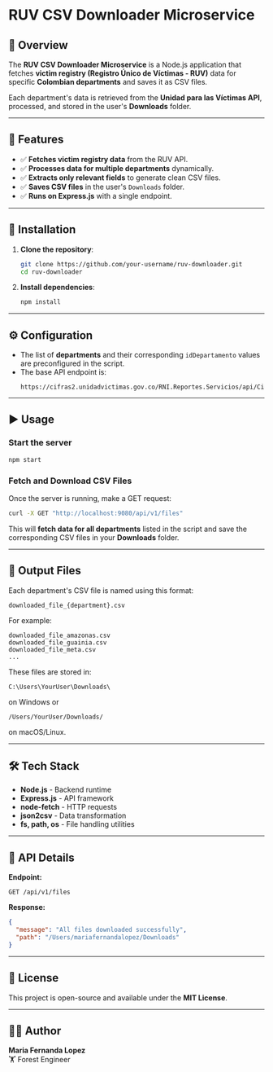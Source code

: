 # RUV CSV Downloader Microservice

## 📌 Overview

The **RUV CSV Downloader Microservice** is a Node.js application that fetches **victim registry (Registro Único de Víctimas - RUV)** data for specific **Colombian departments** and saves it as CSV files.

Each department's data is retrieved from the **Unidad para las Víctimas API**, processed, and stored in the user's **Downloads** folder.

---

## 🚀 Features
- ✅ **Fetches victim registry data** from the RUV API.
- ✅ **Processes data for multiple departments** dynamically.
- ✅ **Extracts only relevant fields** to generate clean CSV files.
- ✅ **Saves CSV files** in the user's `Downloads` folder.
- ✅ **Runs on Express.js** with a single endpoint.

---

## 🔧 Installation

1. **Clone the repository**:
   ```sh
   git clone https://github.com/your-username/ruv-downloader.git
   cd ruv-downloader
   ```

2. **Install dependencies**:
   ```sh
   npm install
   ```

---

## ⚙️ Configuration

- The list of **departments** and their corresponding `idDepartamento` values are preconfigured in the script.
- The base API endpoint is:
  ```
  https://cifras2.unidadvictimas.gov.co/RNI.Reportes.Servicios/api/Cifras/DatosAbiertos
  ```

---

## ▶️ Usage

### Start the server
```sh
npm start
```

### Fetch and Download CSV Files
Once the server is running, make a GET request:
```sh
curl -X GET "http://localhost:9080/api/v1/files"
```
This will **fetch data for all departments** listed in the script and save the corresponding CSV files in your **Downloads** folder.

---

## 📂 Output Files

Each department's CSV file is named using this format:
```
downloaded_file_{department}.csv
```
For example:
```
downloaded_file_amazonas.csv
downloaded_file_guainia.csv
downloaded_file_meta.csv
...
```
These files are stored in:
```
C:\Users\YourUser\Downloads\
```
on Windows or
```
/Users/YourUser/Downloads/
```
on macOS/Linux.

---

## 🛠️ Tech Stack

- **Node.js** - Backend runtime
- **Express.js** - API framework
- **node-fetch** - HTTP requests
- **json2csv** - Data transformation
- **fs, path, os** - File handling utilities

---

## 📌 API Details

**Endpoint:**  
```
GET /api/v1/files
```
**Response:**
```json
{
  "message": "All files downloaded successfully",
  "path": "/Users/mariafernandalopez/Downloads"
}
```

---

## 🐜 License

This project is open-source and available under the **MIT License**.

---

## 👩‍💻 Author

**Maria Fernanda Lopez**  
🏋️ Forest Engineer
